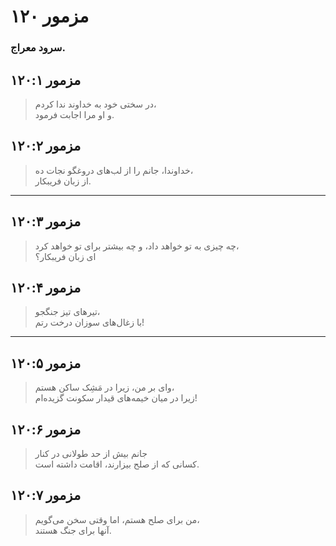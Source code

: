 # مزمور ۱۲۰

### سرود معراج.

## مزمور ۱۲۰:۱

> در سختی خود به خداوند ندا کردم،  
> و او مرا اجابت فرمود.

## مزمور ۱۲۰:۲

> خداوندا، جانم را از لب‌های دروغگو نجات ده،  
> از زبان فریبکار.

---

## مزمور ۱۲۰:۳

> چه چیزی به تو خواهد داد، و چه بیشتر برای تو خواهد کرد،  
> ای زبان فریبکار؟

## مزمور ۱۲۰:۴

> تیرهای تیز جنگجو،  
> با زغال‌های سوزان درخت رتم!

---

## مزمور ۱۲۰:۵

> وای بر من، زیرا در مَشِک ساکن هستم،  
> زیرا در میان خیمه‌های قیدار سکونت گزیده‌ام!

## مزمور ۱۲۰:۶

> جانم بیش از حد طولانی در کنار  
> کسانی که از صلح بیزارند، اقامت داشته است.

## مزمور ۱۲۰:۷

> من برای صلح هستم، اما وقتی سخن می‌گویم،  
> آنها برای جنگ هستند.
